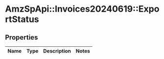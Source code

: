 # AmzSpApi::Invoices20240619::ExportStatus

## Properties
Name | Type | Description | Notes
------------ | ------------- | ------------- | -------------

